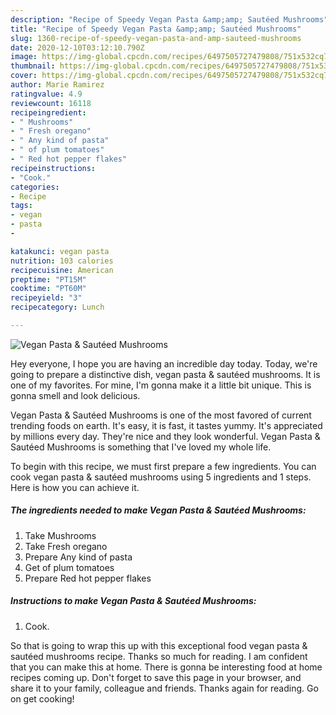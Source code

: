 ```yaml
---
description: "Recipe of Speedy Vegan Pasta &amp;amp; Sautéed Mushrooms"
title: "Recipe of Speedy Vegan Pasta &amp;amp; Sautéed Mushrooms"
slug: 1360-recipe-of-speedy-vegan-pasta-and-amp-sauteed-mushrooms
date: 2020-12-10T03:12:10.790Z
image: https://img-global.cpcdn.com/recipes/6497505727479808/751x532cq70/vegan-pasta-sauteed-mushrooms-recipe-main-photo.jpg
thumbnail: https://img-global.cpcdn.com/recipes/6497505727479808/751x532cq70/vegan-pasta-sauteed-mushrooms-recipe-main-photo.jpg
cover: https://img-global.cpcdn.com/recipes/6497505727479808/751x532cq70/vegan-pasta-sauteed-mushrooms-recipe-main-photo.jpg
author: Marie Ramirez
ratingvalue: 4.9
reviewcount: 16118
recipeingredient:
- " Mushrooms"
- " Fresh oregano"
- " Any kind of pasta"
- " of plum tomatoes"
- " Red hot pepper flakes"
recipeinstructions:
- "Cook."
categories:
- Recipe
tags:
- vegan
- pasta
- 

katakunci: vegan pasta  
nutrition: 103 calories
recipecuisine: American
preptime: "PT15M"
cooktime: "PT60M"
recipeyield: "3"
recipecategory: Lunch

---
```



![Vegan Pasta &amp; Sautéed Mushrooms](https://img-global.cpcdn.com/recipes/6497505727479808/751x532cq70/vegan-pasta-sauteed-mushrooms-recipe-main-photo.jpg)

Hey everyone, I hope you are having an incredible day today. Today, we're going to prepare a distinctive dish, vegan pasta &amp; sautéed mushrooms. It is one of my favorites. For mine, I'm gonna make it a little bit unique. This is gonna smell and look delicious.

Vegan Pasta &amp; Sautéed Mushrooms is one of the most favored of current trending foods on earth. It's easy, it is fast, it tastes yummy. It's appreciated by millions every day. They're nice and they look wonderful. Vegan Pasta &amp; Sautéed Mushrooms is something that I've loved my whole life.




To begin with this recipe, we must first prepare a few ingredients. You can cook vegan pasta &amp; sautéed mushrooms using 5 ingredients and 1 steps. Here is how you can achieve it.

<!--inarticleads1-->

##### The ingredients needed to make Vegan Pasta &amp; Sautéed Mushrooms:

1. Take  Mushrooms
1. Take  Fresh oregano
1. Prepare  Any kind of pasta
1. Get  of plum tomatoes
1. Prepare  Red hot pepper flakes




<!--inarticleads2-->

##### Instructions to make Vegan Pasta &amp; Sautéed Mushrooms:

1. Cook.




So that is going to wrap this up with this exceptional food vegan pasta &amp; sautéed mushrooms recipe. Thanks so much for reading. I am confident that you can make this at home. There is gonna be interesting food at home recipes coming up. Don't forget to save this page in your browser, and share it to your family, colleague and friends. Thanks again for reading. Go on get cooking!
